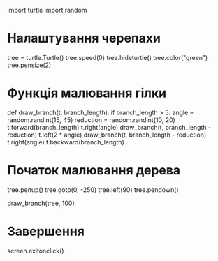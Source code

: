 import turtle
import random

# Налаштування черепахи
tree = turtle.Turtle()
tree.speed(0)
tree.hideturtle()
tree.color("green")
tree.pensize(2)

# Функція малювання гілки
def draw_branch(t, branch_length):
    if branch_length > 5:
        angle = random.randint(15, 45)
        reduction = random.randint(10, 20)
        t.forward(branch_length)
        t.right(angle)
        draw_branch(t, branch_length - reduction)
        t.left(2 * angle)
        draw_branch(t, branch_length - reduction)
        t.right(angle)
        t.backward(branch_length)

# Початок малювання дерева
tree.penup()
tree.goto(0, -250)
tree.left(90)
tree.pendown()

draw_branch(tree, 100)

# Завершення
screen.exitonclick()
